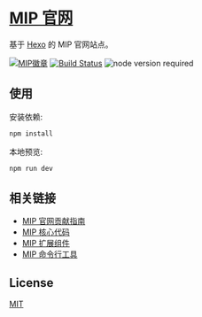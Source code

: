 # [MIP 官网](https://www.mipengine.org/)

基于 [Hexo](https://hexo.io/) 的 MIP 官网站点。

[![MIP徽章](https://img.shields.io/badge/Powered%20by-MIP-brightgreen.svg)](https://www.mipengine.org)
[![Build Status](https://travis-ci.org/mipengine/www.mipengine.org.svg?branch=master)](https://travis-ci.org/mipengine/www.mipengine.org)
![node version required](https://img.shields.io/badge/node-%3E=4.0.0-green.svg)

## 使用

安装依赖:

``` bash
npm install
```

本地预览:

``` bash
npm run dev
```

## 相关链接

- [MIP 官网贡献指南](./CONTRIBUTING.md)
- [MIP 核心代码](https://github.com/mipengine/mip)
- [MIP 扩展组件](https://github.com/mipengine/mip-extensions)
- [MIP 命令行工具](https://github.com/mipengine/mip-cli)

## License

[MIT](./LICENSE)
